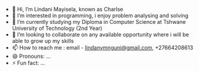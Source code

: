 - 👋 Hi, I’m Lindani Mayisela, known as Charlse
- 👀 I’m interested in programming, i enjoy problem analysing and solving
- 🌱 I’m currently studying my Diploma in Computer Science at Tshwane University of Technology (2nd Year)
- 💞️ I’m looking to collaborate on any available opportunity where i will be able to grow up my skills
- 📫 How to reach me : email - lindanymnguni@gmail.com, +27664208613
- 😄 Pronouns: ...
- ⚡ Fun fact: ...

<!---
Lindani-Charlse/Lindani-Charlse is a ✨ special ✨ repository because its `README.md` (this file) appears on your GitHub profile.
You can click the Preview link to take a look at your changes.
--->
